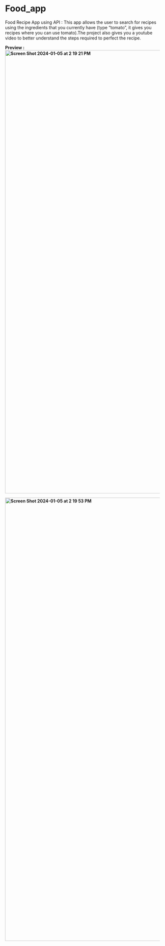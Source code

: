 # Food_app
Food Recipe App using API : This app allows the user to search for recipes using the ingredients that you currently have  (type “tomato”, it gives you recipes where you can use tomato).The project also gives you a youtube video to better understand the steps required to perfect the recipe.

<b>Preview : 
<img width="1437" alt="Screen Shot 2024-01-05 at 2 19 21 PM" src="https://github.com/zaki1234-inara/Recipes_api/assets/128190993/17c37622-b099-40a6-858a-fa7b963834a0">


<img width="1437" alt="Screen Shot 2024-01-05 at 2 19 53 PM" src="https://github.com/zaki1234-inara/Recipes_api/assets/128190993/b79ed028-0098-45c8-aa02-395e06073803">



